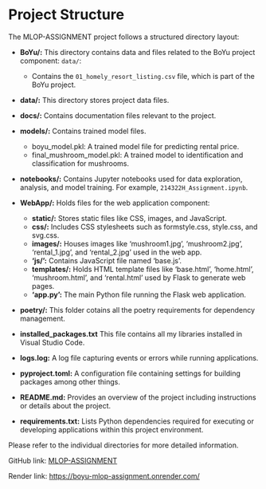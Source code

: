 # Project Structure

The MLOP-ASSIGNMENT project follows a structured directory layout:

- **BoYu/:** This directory contains data and files related to the BoYu project component:
`data/`: 

  - Contains the `01_homely_resort_listing.csv` file, which is part of the BoYu project.

  
- **data/:** This directory stores project data files.

- **docs/:** Contains documentation files relevant to the project.

- **models/:** Contains trained model files.
    - boyu_model.pkl: A trained model file for predicting rental price.
    - final_mushroom_model.pkl: A trained model to identification and classification for mushrooms.

- **notebooks/:** Contains Jupyter notebooks used for data exploration, analysis, and model training. For example, `214322H_Assignment.ipynb`.

- **WebApp/:** Holds files for the web application component:
  - **static/:** Stores static files like CSS, images, and JavaScript.
  - **css/:** Includes CSS stylesheets such as formstyle.css, style.css, and svg.css.
  - **images/:** Houses images like ‘mushroom1.jpg’, ‘mushroom2.jpg’, ‘rental_1.jpg’, and ‘rental_2.jpg’ used in the web app.
  - **‘js/’:** Contains JavaScript file named ‘base.js’.
  - **templates/:** Holds HTML template files like ‘base.html’, ‘home.html’, ‘mushroom.html’, and ‘rental.html’ used by Flask to generate web pages.
  - **‘app.py’:** The main Python file running the Flask web application.
  
- **poetry/:** This folder cotains all the poetry requirements for dependency management.

- **installed_packages.txt** This file contains all my libraries installed in Visual Studio Code.
  
- **logs.log:** A log file capturing events or errors while running applications.
  
- **pyproject.toml:** A configuration file containing settings for building packages among other things.
  
- **README.md:** Provides an overview of the project including instructions or details about the project.
  
- **requirements.txt:** Lists Python dependencies required for executing or developing applications within this project environment.

Please refer to the individual directories for more detailed information.

GitHub link: [MLOP-ASSIGNMENT](https://github.com/cheeboyu/mlop-assignment)

Render link:
https://boyu-mlop-assignment.onrender.com/